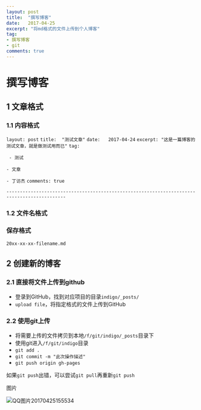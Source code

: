 ```yaml
---
layout: post
title:  "撰写博客"
date:   2017-04-25
excerpt: "将md格式的文件上传到个人博客"
tag:
- 撰写博客
- git
comments: true
---
```




# 撰写博客

## 1 文章格式

### 1.1 内容格式

`layout: post`
`title:  "测试文章"`
`date:   2017-04-24`
`excerpt: "这是一篇博客的测试文章，就是做测试用而已"`
`tag:`

` - 测试`

`- 文章`

`- 丁访杰`
`comments: true`

`--------------------------------------------------------------------------------------------`

### 1.2 文件名格式

### 保存格式

`20xx-xx-xx-filename.md`

## 2 创建新的博客

### 2.1 直接将文件上传到github

- 登录到GitHub，找到对应项目的目录`indigo/_posts/`
- `upload file`，将指定格式的文件上传到GitHub

### 2.2 使用git上传

- 将需要上传的文件拷贝到本地`/f/git/indigo/_posts`目录下
- 使用git进入`/f/git/indigo`目录
- `git add .`
- `git commit -m "此次操作描述"`
- `git push origin gh-pages`

如果`git push`出错，可以尝试`git pull`再重新`git push`



图片

![QQ图片20170425155534](C:\Users\wmy\Desktop\QQ图片20170425155534.png)